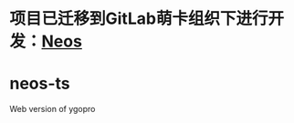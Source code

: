 # 项目已迁移到GitLab萌卡组织下进行开发：[Neos](https://code.mycard.moe/mycard/Neos)
# neos-ts
Web version of ygopro
